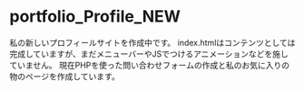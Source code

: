 # portfolio_Profile_NEW
私の新しいプロフィールサイトを作成中です。
index.htmlはコンテンツとしては完成していますが、まだメニューバーやJSでつけるアニメーションなどを施していません。
現在PHPを使った問い合わせフォームの作成と私のお気に入りの物のページを作成しています。
